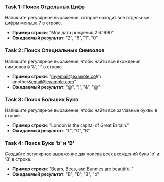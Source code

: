 

### Task 1: Поиск Отдельных Цифр
Напишите регулярное выражение, которое находит все отдельные цифры меньше 7 в строке.
- **Пример строки**: "Моя дата рождения 2.6.1990"
- **Ожидаемый результат**: "2", "6", "1", "0"


### Task 2: Поиск Специальных Символов
Напишите регулярное выражение, чтобы найти все вхождения символов `@` '&', '!' в строке.
- **Пример строки**: "myemail@example.co!m another&email@example.com"
- **Ожидаемый результат**: "@", "!", "&", "@"

### Task 3: Поиск Больших Букв
Напишите регулярное выражение, чтобы найти все заглавные буквы в строке.
- **Пример строки**: "London is the capital of Great Britain."
- **Ожидаемый результат**: "L", "G", "B"

### Task 4: Поиск Букв 'b' и 'B'
Создайте регулярное выражение для поиска всех вхождений букв 'b' и 'B' в строке.
- **Пример строки**: "Bears, Bees, and Bunnies are beautiful."
- **Ожидаемый результат**: "B", "B", "B", "b"





